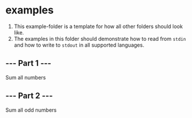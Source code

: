 # examples

1. This example-folder is a template for how all other folders should look like.
2. The examples in this folder should demonstrate how to read from `stdin` and how to write to `stdout` in all supported languages.
## --- Part 1 ---

Sum all numbers

## --- Part 2 ---

Sum all odd numbers

